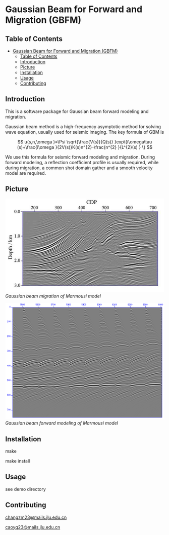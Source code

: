 # Gaussian Beam for Forward and Migration (GBFM)

## Table of Contents

- [Gaussian Beam for Forward and Migration (GBFM)](#gaussian-beam-for-forward-and-migration-gbfm)
  - [Table of Contents](#table-of-contents)
  - [Introduction](#introduction)
  - [Picture](#picture)
  - [Installation](#installation)
  - [Usage](#usage)
  - [Contributing](#contributing)

## Introduction

This is a software package for Gaussian beam forward modeling and migration.

Gaussian beam method is a high-frequency asymptotic method for solving wave equation, usually used for seismic imaging. 
The key formula of GBM is

$$
u(s,n,\omega )=\Psi \sqrt{\frac{V(s)}{Q(s)} }exp\{i\omega\tau (s)+\frac{i\omega }{2V(s)}K(s)n^{2}-\frac{n^{2} }{L^{2}(s) } \}  
$$

We use this formula for seismic forward modeling and migration. During forward modeling, a reflection coefficient profile is usually required, while during migration, a common shot domain gather and a smooth velocity model are required.

## Picture
![image](./pic/GBM.png)
*Gaussian beam migration of Marmousi model*

![image](./pic/GBF.png)
*Gaussian beam forward modeling of Marmousi model*

## Installation

make

make install 

## Usage

see demo directory

## Contributing

changzm23@mails.jlu.edu.cn

caoyq23@mails.jlu.edu.cn

